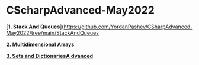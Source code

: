 # CScharpAdvanced-May2022


[**1. Stack And Queues**](https://github.com/YordanPashev/CSharpAdvanced-May2022/tree/main/StackAndQueues

[**2. Multidimensional Arrays**](https://github.com/YordanPashev/CSharpAdvanced-May2022/tree/main/MultidimensionalArrays)

[**3. Sets and DictionariesA dvanced**](https://github.com/YordanPashev/CSharpAdvanced-May2022/tree/main/SetsAndDictionariesAdvanced)




